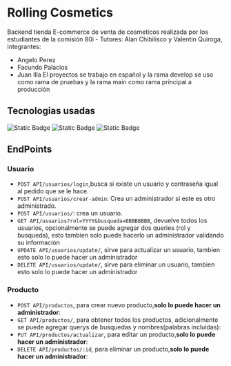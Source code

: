 # Rolling Cosmetics
Backend tienda E-commerce de venta de cosmeticos  realizada por los estudiantes de la comisión 80i - Tutores: Alan Chibilisco y Valentin Quiroga, integrantes:
* Angelo Perez
* Facundo Palacios
* Juan Illa
El proyectos se trabajo en español y la rama develop se uso como rama de pruebas y la rama main como rama principal a producción
## Tecnologias usadas
![Static Badge](https://img.shields.io/badge/JavaScript-323330?style=flat&logo=javascript&logoColor=F7DF1E)
![Static Badge](https://img.shields.io/badge/Node.js-339933?style=flat&logo=node.js&logoColor=white)
![Static Badge](https://img.shields.io/badge/MongoDB-47A248?style=flat&logo=mongodb&logoColor=white)
## EndPoints
### Usuario
* `POST API/usuarios/login`,busca si existe un usuario y contraseña igual al pedido que se le hace.
* `POST API/usuarios/crear-admin`: Crea un administrador si este es otro administrado.
* `POST API/usuarios/`: crea un usuario.
* `GET API/usuarios?rol=YYYY&busqueda=BBBBBBBB`, devuelve todos los usuarios, opcionalmente se puede agregar dos queries (rol y busqueda), esto tambien solo puede hacerlo un administrador validando su información
* `UPDATE API/usuarios/update/`, sirve para actualizar un usuario, tambien esto solo lo puede hacer un administrador
*  `DELETE API/usuarios/update/`, sirve para eliminar un usuario, tambien esto solo lo puede hacer un administrador
### Producto
* `POST API/productos`, para crear nuevo producto,**solo lo puede hacer un administrador**:
* `GET API/productos/`, para obtener todos los productos, adicionalmente se puede agregar querys de busquedas y nombres(palabras incluidas):
* `PUT API/productos/actualizar`, para editar un producto,**solo lo puede hacer un administrador**:
* `DELETE API/productos/:id`, para eliminar un producto,**solo lo puede hacer un administrador**:
